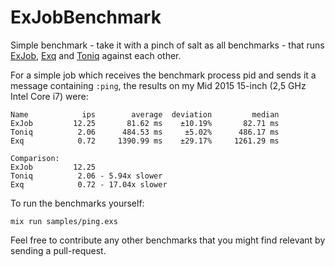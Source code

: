 # ExJobBenchmark

Simple benchmark - take it with a pinch of salt as all benchmarks - that runs
[ExJob](https://github.com/eidge/ex_job), [Exq](https://github.com/akira/exq)
and [Toniq](https://github.com/joakimk/toniq) against each other.

For a simple job which receives the benchmark process pid and sends it a message
containing `:ping`, the results on my Mid 2015 15-inch (2,5 GHz Intel Core i7)
were:

```
Name            ips        average  deviation         median
ExJob         12.25       81.62 ms    ±10.19%       82.71 ms
Toniq          2.06      484.53 ms     ±5.02%      486.17 ms
Exq            0.72     1390.99 ms    ±29.17%     1261.29 ms

Comparison:
ExJob         12.25
Toniq          2.06 - 5.94x slower
Exq            0.72 - 17.04x slower
```

To run the benchmarks yourself:

`mix run samples/ping.exs`

Feel free to contribute any other benchmarks that you might find relevant by
sending a pull-request.
